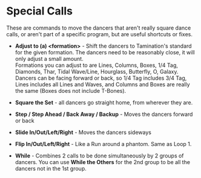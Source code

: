 
#  Special Calls

These are commands to move the dancers that aren't really square dance calls,
or aren't part of a specific program,
but are useful shortcuts or fixes.

- **Adjust to (a) \<formation>** -
  Shift the dancers to Tamination's standard for the given formation.
  The dancers need to be reasonably close, it will only adjust a small amount.  
  Formations you can adjust to are
  Lines, Columns, Boxes, 1/4 Tag, Diamonds, Thar, Tidal Wave/Line, Hourglass,
  Butterfly, O, Galaxy.  
  Dancers can be facing forward or back, so 1/4 Tag
  includes 3/4 Tag, Lines includes all Lines and Waves, and Columns and
  Boxes are really the same (Boxes does not include T-Bones).

- **Square the Set** - all dancers go straight home, from wherever they are.
- **Step / Step Ahead / Back Away / Backup** - Moves the dancers forward or back
- **Slide In/Out/Left/Right** - Moves the dancers sideways
- **Flip In/Out/Left/Right** - Like a Run around a phantom.  Same as Loop 1.
- **While** - Combines 2 calls to be done simultaneously by 2 groups of dancers.
You can use **While the Others** for the 2nd group to be all the dancers not in the
1st group.